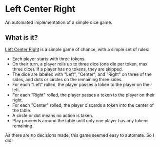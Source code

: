 # Left Center Right
An automated implementation of a simple dice game.

## What is it?
[Left Center Right](https://en.wikipedia.org/wiki/LCR_(dice_game) "Wikipedia link") is a simple game of chance, with a simple set of rules:
* Each player starts with three tokens.
* On their turn, a player rolls up to three dice (one die per token, max three dice).  If a player has no tokens, they are skipped.
* The dice are labeled with "Left", "Center", and "Right" on three of the sides, and dots or circles on the remaining three sides.
* For each "Left" rolled, the player passes a token to the player on their left.
* For each "Right" rolled, the player passes a token to the player on their right.
* For each "Center" rolled, the player discards a token into the center of the table.
* A circle or dot means no action is taken.
* Play proceeds around the table until only one player has any tokens remaining.

As there are no decisions made, this game seemed easy to automate.  So I did!
